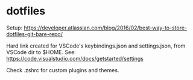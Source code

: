 # dotfiles

Setup: https://developer.atlassian.com/blog/2016/02/best-way-to-store-dotfiles-git-bare-repo/

Hard link created for VSCode's keybindings.json and settings.json, from VSCode dir to $HOME.
See: https://code.visualstudio.com/docs/getstarted/settings

Check .zshrc for custom plugins and themes.
